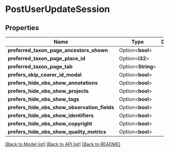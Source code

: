 # PostUserUpdateSession

## Properties

Name | Type | Description | Notes
------------ | ------------- | ------------- | -------------
**preferred_taxon_page_ancestors_shown** | Option<**bool**> |  | [optional]
**preferred_taxon_page_place_id** | Option<**i32**> |  | [optional]
**preferred_taxon_page_tab** | Option<**String**> |  | [optional]
**prefers_skip_coarer_id_modal** | Option<**bool**> |  | [optional]
**prefers_hide_obs_show_annotations** | Option<**bool**> |  | [optional]
**prefers_hide_obs_show_projects** | Option<**bool**> |  | [optional]
**prefers_hide_obs_show_tags** | Option<**bool**> |  | [optional]
**prefers_hide_obs_show_observation_fields** | Option<**bool**> |  | [optional]
**prefers_hide_obs_show_identifiers** | Option<**bool**> |  | [optional]
**prefers_hide_obs_show_copyright** | Option<**bool**> |  | [optional]
**prefers_hide_obs_show_quality_metrics** | Option<**bool**> |  | [optional]

[[Back to Model list]](../README.md#documentation-for-models) [[Back to API list]](../README.md#documentation-for-api-endpoints) [[Back to README]](../README.md)


